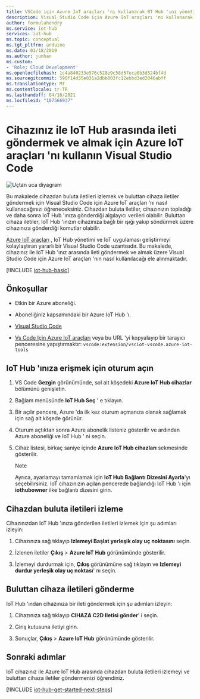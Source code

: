 ```yaml
---
title: VSCode için Azure IoT araçları 'nı kullanarak BT Hub 'ını yöneticinize gönderme
description: Visual Studio Code için Azure IoT araçları 'nı kullanarak cihazı bulut iletilerine izleyip Azure IoT Hub cihaz iletilerine bulut gönderme hakkında bilgi edinin.
author: formulahendry
ms.service: iot-hub
services: iot-hub
ms.topic: conceptual
ms.tgt_pltfrm: arduino
ms.date: 01/18/2019
ms.author: junhan
ms.custom:
- 'Role: Cloud Development'
ms.openlocfilehash: 1c4a840233e576c528e9c58d57eca0b3d524bf4d
ms.sourcegitcommit: 590f14d35e831a2dbb803fc12ebbd3ed2046abff
ms.translationtype: MT
ms.contentlocale: tr-TR
ms.lasthandoff: 04/16/2021
ms.locfileid: "107566937"
---
```

# <a name="use-azure-iot-tools-for-visual-studio-code-to-send-and-receive-messages-between-your-device-and-iot-hub"></a>Cihazınız ile IoT Hub arasında ileti göndermek ve almak için Azure IoT araçları 'nı kullanın Visual Studio Code

![Uçtan uca diyagram](./media/iot-hub-vscode-iot-toolkit-cloud-device-messaging/e-to-e-diagram.png)

Bu makalede cihazdan buluta iletileri izlemek ve buluttan cihaza iletiler göndermek için Visual Studio Code için Azure IoT araçları 'nı nasıl kullanacağınızı öğreneceksiniz. Cihazdan buluta iletiler, cihazınızın topladığı ve daha sonra IoT Hub 'ınıza gönderdiği algılayıcı verileri olabilir. Buluttan cihaza iletiler, IoT Hub 'ınızın cihazınıza bağlı bir ışığı yakıp söndürmek üzere cihazınıza gönderdiği komutlar olabilir.

[Azure IoT araçları](https://marketplace.visualstudio.com/items?itemName=vsciot-vscode.azure-iot-toolkit) , IoT Hub yönetimi ve IoT uygulaması geliştirmeyi kolaylaştıran yararlı bir Visual Studio Code uzantısıdır. Bu makalede, cihazınız ile IoT Hub 'ınız arasında ileti göndermek ve almak üzere Visual Studio Code için Azure IoT araçları 'nın nasıl kullanılacağı ele alınmaktadır.

[!INCLUDE [iot-hub-basic](../../includes/iot-hub-basic-partial.md)]

## <a name="prerequisites"></a>Önkoşullar

* Etkin bir Azure aboneliği.

* Aboneliğiniz kapsamındaki bir Azure IoT Hub 'ı.

* [Visual Studio Code](https://code.visualstudio.com/)

* [Vs Code Için Azure IoT araçları](https://marketplace.visualstudio.com/items?itemName=vsciot-vscode.azure-iot-tools) veya bu URL 'yi kopyalayıp bir tarayıcı penceresine yapıştırmaktır: `vscode:extension/vsciot-vscode.azure-iot-tools`

## <a name="sign-in-to-access-your-iot-hub"></a>IoT Hub 'ınıza erişmek için oturum açın

1. VS Code **Gezgin** görünümünde, sol alt köşedeki **Azure IoT Hub cihazlar** bölümünü genişletin.

2. Bağlam menüsünde **IoT Hub Seç** ' e tıklayın.

3. Bir açılır pencere, Azure 'da ilk kez oturum açmanıza olanak sağlamak için sağ alt köşede görünür.

4. Oturum açtıktan sonra Azure abonelik listeniz gösterilir ve ardından Azure aboneliği ve IoT Hub ' ni seçin.

5. Cihaz listesi, birkaç saniye içinde **Azure IoT Hub cihazları** sekmesinde gösterilir.

   > [!Note]
   > Ayrıca, ayarlamayı tamamlamak için **IoT Hub Bağlantı Dizesini Ayarla**'yı seçebilirsiniz. IoT cihazınızın açılan pencerede bağlandığı IoT Hub 'ı için **iothubowner** ilke bağlantı dizesini girin.

## <a name="monitor-device-to-cloud-messages"></a>Cihazdan buluta iletileri izleme

Cihazınızdan IoT Hub 'ınıza gönderilen iletileri izlemek için şu adımları izleyin:

1. Cihazınıza sağ tıklayıp **Izlemeyi Başlat yerleşik olay uç noktasını** seçin.

2. İzlenen iletiler **Çıkış**  >  **Azure IoT Hub** görünümünde gösterilir.

3. İzlemeyi durdurmak için, **Çıkış** görünümüne sağ tıklayın ve **Izlemeyi durdur yerleşik olay uç noktası**' nı seçin.

## <a name="send-cloud-to-device-messages"></a>Buluttan cihaza iletileri gönderme

IoT Hub 'ından cihazınıza bir ileti göndermek için şu adımları izleyin:

1. Cihazınıza sağ tıklayıp **CIHAZA C2D Iletisi gönder**' i seçin.

2. Giriş kutusuna iletiyi girin.

3. Sonuçlar, **Çıkış**  >  **Azure IoT Hub** görünümünde gösterilir.

## <a name="next-steps"></a>Sonraki adımlar

IoT cihazınız ile Azure IoT Hub arasında cihazdan buluta iletileri izlemeyi ve buluttan cihaza iletiler göndermenizi öğrendiniz.

[!INCLUDE [iot-hub-get-started-next-steps](../../includes/iot-hub-get-started-next-steps.md)]